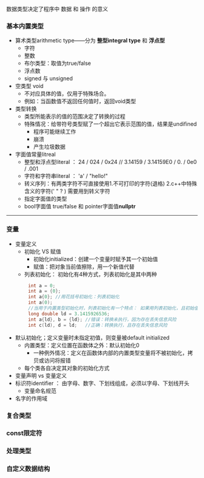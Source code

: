 数据类型决定了程序中 数据 和 操作 的意义

### 基本内置类型
- 算术类型arithmetic type——分为 **整型integral type** 和 **浮点型**
  - 字符
  - 整数
  - 布尔类型：取值为true/false
  - 浮点数
  - signed 与 unsigned
- 空类型 void
  - 不对应具体的值，仅用于特殊场合。
  - 例如：当函数值不返回任何值时，返回void类型
- 类型转换
  - 类型所能表示的值的范围决定了转换的过程
  - 特殊情况：给带符号类型赋了一个超出它表示范围的值，结果是undifined
    - 程序可能继续工作
    - 崩溃
    - 产生垃圾数据
- 字面值常量litreal
  - 整型和浮点型literal ： 24 / 024 / 0x24 // 3.14159 / 3.14159E0 / 0. / 0e0 / .001
  - 字符和字符串literal ： 'a' / "hello!"
  - 转义序列：有两类字符不可直接使用1.不可打印的字符(退格) 2.c++中特殊含义的字符(' " ? \)  需要用到转义字符
  - 指定字面值的类型
  - bool字面值 true/false  和 pointer字面值**nullptr**

___
### 变量
- 变量定义
  - 初始化 VS 赋值
    - 初始化initialized：创建一个变量时赋予其一个初始值
    - 赋值：把对象当前值擦除，用一个新值代替
  - 列表初始化： 初始化有4种方式，列表初始化是其中两种
```c++
        int a = 0;
        int a = {0};
        int a{0}; //用花括号初始化：列表初始化
        int a(0);
        //当用于内置类型初始化时，列表初始化有一个特点： 如果用列表初始化，且初始值存在丢失信息的风险，编译器会报错
        long double ld = 3.1415926536;
        int a{ld}, b = {ld}; //错误：转换未执行，因为存在丢失信息风险
        int c(ld), d = ld;   //正确：转换执行，且存在丢失信息风险
```
  - 默认初始化；定义变量时未指定初值，则变量被default initialized
    - 内置类型：定义位置在函数体之外：默认初始化0 
      - 一种例外情况：定义在函数体内部的内置类型变量将不被初始化，拷贝或访问将报错
    - 每个类各自决定其对象的初始化方式
- 变量声明 vs 变量定义
- 标识符identifier ： 由字母、数字、下划线组成，必须以字母、下划线开头
  - 变量命名规范
- 名字的作用域

### 复合类型

### const限定符

### 处理类型

### 自定义数据结构